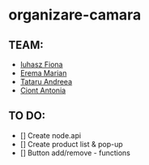 # organizare-camara

## TEAM:

- [Iuhasz Fiona](https://github.com/fioip)
- [Erema Marian](https://github.com/marianerema)
- [Tataru Andreea](https://github.com/andreeastataru)
- [Ciont Antonia](https://github.com/antoniaac)

## TO DO:

- [] Create node.api
- [] Create product list & pop-up
- [] Button add/remove - functions

